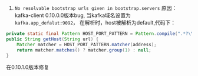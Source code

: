 

1. ``No resolvable bootstrap urls given in bootstrap.servers``
 原因： kafka-client 0.10.0.0版本bug, 当kafka域名设置为 ``kafka.app_defalut:9092``， 在解析时，host被解析为default,代码下：
```java
private static final Pattern HOST_PORT_PATTERN = Pattern.compile(".*?\\[?([0-9a-zA-Z\\-%]*)\\]?:([0-9]+)");
public String getHost(String url) {
    Matcher matcher = HOST_PORT_PATTERN.matcher(address);
    return matcher.matches() ? matcher.group(1) : null;
}
```
在0.10.1.0版本修复

